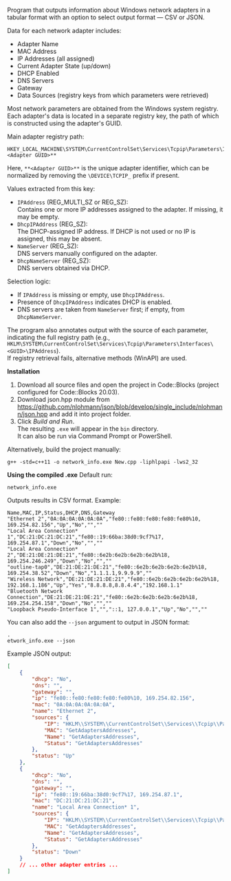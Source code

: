 Program that outputs information about Windows network adapters in a tabular format with an option to select output format — CSV or JSON.

Data for each network adapter includes:

- Adapter Name
- MAC Address
- IP Addresses (all assigned)
- Current Adapter State (up/down)
- DHCP Enabled
- DNS Servers
- Gateway
- Data Sources (registry keys from which parameters were retrieved)

Most network parameters are obtained from the Windows system registry. Each adapter's data is located in a separate registry key, the path of which is constructed using the adapter's GUID.

Main adapter registry path:
```
HKEY_LOCAL_MACHINE\SYSTEM\CurrentControlSet\Services\Tcpip\Parameters\Interfaces\**<Adapter GUID>**
```
Here, `**<Adapter GUID>**` is the unique adapter identifier, which can be normalized by removing the `\DEVICE\TCPIP_` prefix if present.

Values extracted from this key:
- `IPAddress` (REG_MULTI_SZ or REG_SZ):  
  Contains one or more IP addresses assigned to the adapter. If missing, it may be empty.
- `DhcpIPAddress` (REG_SZ):  
  The DHCP-assigned IP address. If DHCP is not used or no IP is assigned, this may be absent.
- `NameServer` (REG_SZ):  
  DNS servers manually configured on the adapter.
- `DhcpNameServer` (REG_SZ):  
  DNS servers obtained via DHCP.

Selection logic:
- If `IPAddress` is missing or empty, use `DhcpIPAddress`.
- Presence of `DhcpIPAddress` indicates DHCP is enabled.
- DNS servers are taken from `NameServer` first; if empty, from `DhcpNameServer`.

The program also annotates output with the source of each parameter, indicating the full registry path (e.g., `HKLM\SYSTEM\CurrentControlSet\Services\Tcpip\Parameters\Interfaces\<GUID>\IPAddress`).  
If registry retrieval fails, alternative methods (WinAPI) are used.

**Installation**
1. Download all source files and open the project in Code::Blocks (project configured for Code::Blocks 20.03).
2. Download json.hpp module from https://github.com/nlohmann/json/blob/develop/single_include/nlohmann/json.hpp and add it into project folder.
3. Click *Build and Run*.  
   The resulting `.exe` will appear in the `bin` directory.  
   It can also be run via Command Prompt or PowerShell.

Alternatively, build the project manually:
```
g++ -std=c++11 -o network_info.exe New.cpp -liphlpapi -lws2_32
```

**Using the compiled .exe**
Default run:
```
network_info.exe
```
Outputs results in CSV format. Example:
```csv
Name,MAC,IP,Status,DHCP,DNS,Gateway
"Ethernet 2","0A:0A:0A:0A:0A:0A","fe80::fe80:fe80:fe80:fe80%10, 169.254.82.156","Up","No","",""
"Local Area Connection* 1","DC:21:DC:21:DC:21","fe80::19:66ba:38d0:9cf7%17, 169.254.87.1","Down","No","",""
"Local Area Connection* 2","DE:21:DE:21:DE:21","fe80::6e2b:6e2b:6e2b:6e2b%18, 169.254.246.249","Down","No","",""
"outline-tap0","DE:21:DE:21:DE:21","fe80::6e2b:6e2b:6e2b:6e2b%18, 169.254.38.52","Down","No","1.1.1.1,9.9.9.9",""
"Wireless Network","DE:21:DE:21:DE:21","fe80::6e2b:6e2b:6e2b:6e2b%18, 192.168.1.186","Up","Yes","8.8.8.8,8.8.4.4","192.168.1.1"
"Bluetooth Network Connection","DE:21:DE:21:DE:21","fe80::6e2b:6e2b:6e2b:6e2b%18, 169.254.254.158","Down","No","",""
"Loopback Pseudo-Interface 1","","::1, 127.0.0.1","Up","No","",""
```

You can also add the `--json` argument to output in JSON format:
```
.
etwork_info.exe --json
```
Example JSON output:
```json
[
    {
        "dhcp": "No",
        "dns": "",
        "gateway": "",
        "ip": "fe80::fe80:fe80:fe80:fe80%10, 169.254.82.156",
        "mac": "0A:0A:0A:0A:0A:0A",
        "name": "Ethernet 2",
        "sources": {
            "IP": "HKLM\\SYSTEM\\CurrentControlSet\\Services\\Tcpip\\Parameters\\Interfaces\\{61312BEA-CEEC-4D6B-A303-612B864E12B1}",
            "MAC": "GetAdaptersAddresses",
            "Name": "GetAdaptersAddresses",
            "Status": "GetAdaptersAddresses"
        },
        "status": "Up"
    },
    {
        "dhcp": "No",
        "dns": "",
        "gateway": "",
        "ip": "fe80::19:66ba:38d0:9cf7%17, 169.254.87.1",
        "mac": "DC:21:DC:21:DC:21",
        "name": "Local Area Connection* 1",
        "sources": {
            "IP": "HKLM\\SYSTEM\\CurrentControlSet\\Services\\Tcpip\\Parameters\\Interfaces\\{CFB12BAC-A12B-46C1-BAFC-A012B13CEA67}",
            "MAC": "GetAdaptersAddresses",
            "Name": "GetAdaptersAddresses",
            "Status": "GetAdaptersAddresses"
        },
        "status": "Down"
    }
    // ... other adapter entries ...
]
```

